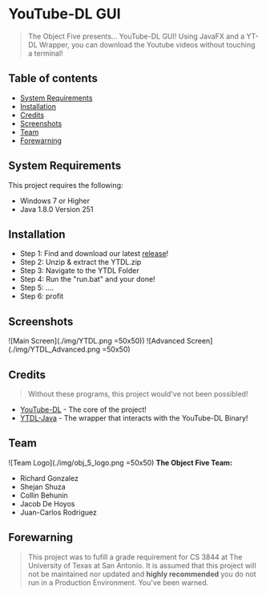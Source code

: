 # YouTube-DL GUI
> The Object Five presents... YouTube-DL GUI!
Using JavaFX and a YT-DL Wrapper, you can download the Youtube videos without touching a terminal!
## Table of contents
* [System Requirements](#system-requirements)
* [Installation](#Installation)
* [Credits](#credits)
* [Screenshots](#screenshots)
* [Team](#team)
* [Forewarning](#Forewarning)

## System Requirements
This project requires the following:
* Windows 7 or Higher
* Java 1.8.0 Version 251

## Installation
* Step 1: Find and download our latest [release](https://github.com/rgonzal92/projectfive/releases/)!
* Step 2: Unzip & extract the YTDL.zip
* Step 3: Navigate to the YTDL Folder
* Step 4: Run the "run.bat" and your done!
* Step 5: ....
* Step 6: profit

## Screenshots
![Main Screen](./img/YTDL.png =50x50))
![Advanced Screen](./img/YTDL_Advanced.png =50x50)

## Credits
> Without these programs, this project would've not been possibled!
* [YouTube-DL](https://github.com/ytdl-org/youtube-dl) - The core of the project!
* [YTDL-Java](https://github.com/sapher/youtubedl-java) - The wrapper that interacts with the YouTube-DL Binary!

## Team
![Team Logo](./img/obj_5_logo.png =50x50)
**The Object Five Team:**
* Richard Gonzalez
* Shejan Shuza
* Collin Behunin
* Jacob De Hoyos
* Juan-Carlos Rodriguez

## Forewarning 
> This project was to fufill a grade requirement for CS 3844 at The University of Texas at San Antonio.
It is assumed that this project will not be maintained nor updated and **highly recommended** you do not run in a Production Environment. You've been warned.

